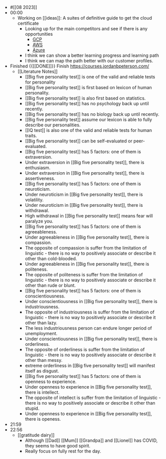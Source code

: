 - #[[08 2023]]
- 00:00
    - Working on [[ideas]]: A suites of definitive guide to get the cloud certificate
        - Looking up for the main competitors and see if there is any opportunities
            - [GCP](https://cloud.google.com/certification/cloud-architect)
            - [AWS](https://aws.amazon.com/certification/?nc2=h_ql_le_tc_c)
            - [Azure](https://learn.microsoft.com/en-us/certifications/browse/?resource_type=certification&products=azure,sql-server,windows-server&type=fundamentals,role-based,specialty&expanded=azure,windows)
        - I think we can show a better learning progress and learning path
        - I think we can map the path better with our customer profiles.
- Finished {{[[DONE]]}}  Finish https://courses.jordanbpeterson.com/
    - [[Literature Notes]]
        - [[Big five personality test]] is one of the valid and reliable tests for personality
        - [[Big five personality test]] is first based on lexicon of human personality.
        - [[Big five personality test]] is also first based on statistics.
        - [[Big five personality test]] has no psychology back up until recently.
        - [[Big five personality test]] has no biology back up until recently.
        - [[Big five personality test]] assume our lexicon is able to fully describe our personalities.
        - [[IQ test]] is also one of the valid and reliable tests for human traits.
        - [[Big five personality test]] can be self-evaluated or peer-evaluated.
        - [[Big five personality test]] has 5 factors: one of them is extraversion.
        - Under extraversion in [[Big five personality test]], there is enthusiasm.
        - Under extraversion in [[Big five personality test]], there is assertiveness.
        - [[Big five personality test]] has 5 factors: one of them is neuroticism.
        - Under neuroticism in [[Big five personality test]], there is volatility.
        - Under neuroticism in [[Big five personality test]], there is withdrawal.
        - High withdrawal in [[Big five personality test]] means fear will paralyze you.
        - [[Big five personality test]] has 5 factors: one of them is agreeableness.
        - Under agreeableness in [[Big five personality test]], there is compassion.
        - The opposite of compassion is suffer from the limitation of linguistic - there is no way to positively associate or describe it other than cold-blooded.
        - Under agreeableness in [[Big five personality test]], there is politeness.
        - The opposite of politeness is suffer from the limitation of linguistic - there is no way to positively associate or describe it other than rude or blunt.
        - [[Big five personality test]] has 5 factors: one of them is conscientiousness.
        - Under conscientiousness in [[Big five personality test]], there is industriousness.
        - The opposite of industriousness is suffer from the limitation of linguistic - there is no way to positively associate or describe it other than lazy.
        - The less industriousness person can endure longer period of unemployment.
        - Under conscientiousness in [[Big five personality test]], there is orderliness.
        - The opposite of orderliness is suffer from the limitation of linguistic - there is no way to positively associate or describe it other than messy.
        - extreme orderliness in [[Big five personality test]] will manifest itself as disgust.
        - [[Big five personality test]] has 5 factors: one of them is openness to experience.
        - Under openness to experience in [[Big five personality test]], there is intellect.
        - The opposite of intellect is suffer from the limitation of linguistic - there is no way to positively associate or describe it other than stupid.
        - Under openness to experience in [[Big five personality test]], there is openess.
- 21:59
- 22:56
    - [[gratitude dairy]]
        - Although [[Dad]] [[Mum]] [[Grandpa]] and [[Lionel]] has COVID, they seems to have good spirit.
        - Really focus on fully rest for the day.
